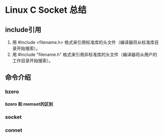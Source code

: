 # Linux C Socket 总结

## include引用
1. 用 #include <filename.h> 格式来引用标准库的头文件（编译器将从标准库目录开始搜索）。
2. 用 #include "filename.h" 格式来引用非标准库的头文件（编译器将从用户的工作目录开始搜索）。

## 命令介绍

### bzero
#### bzero 和 memset的区别

### socket

### connet
